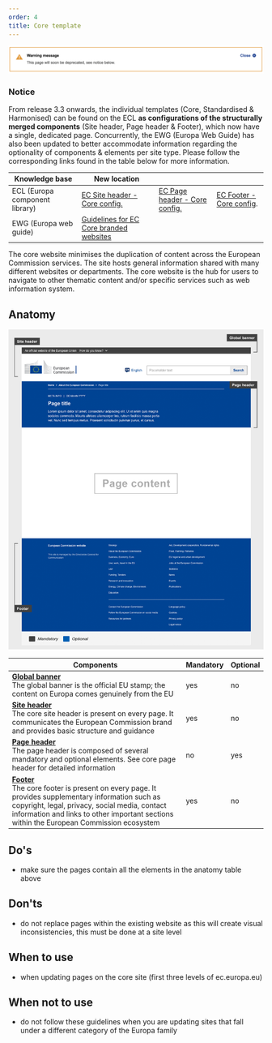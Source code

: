 ```yaml
---
order: 4
title: Core template
---
```

![](/cms-images/screenshot-2022-04-13-at-11.40.03.png)

### Notice

From release 3.3 onwards, the individual templates (Core, Standardised & Harmonised) can be found on the ECL **as configurations of the structurally merged components** (Site header, Page header & Footer), which now have a single, dedicated page. Concurrently, the EWG (Europa Web Guide) has also been updated to better accommodate information regarding the optionality of components & elements per site type. Please follow the corresponding links found in the table below for more information.

| Knowledge base                 | New location                                                                                                          |                                                                                                                   |                                                                                                              |
| ------------------------------ | --------------------------------------------------------------------------------------------------------------------- | ----------------------------------------------------------------------------------------------------------------- | ------------------------------------------------------------------------------------------------------------ |
| ECL (Europa component library) | [EC Site header - Core config.](https://ec.europa.eu/component-library/ec/components/site-wide/site-header/code/)     | [EC Page header - Core config.](https://ec.europa.eu/component-library/ec/components/site-wide/page-header/code/) | [EC Footer - Core config](https://ec.europa.eu/component-library/ec/components/site-wide/site-footer/code/). |
| EWG (Europa web guide)         | [Guidelines for EC Core branded websites](https://wikis.ec.europa.eu/display/WEBGUIDE/EC+branded+core+website+design) |                                                                                                                   |                                                                                                              |

The core website minimises the duplication of content across the European Commission services. The site hosts general information shared with many different websites or departments. The core website is the hub for users to navigate to other thematic content and/or specific services such as web information system.

## Anatomy

![anatomy](/cms-images/core-template.png "Core website")

| Components                                                                                                                                                                                                                                                                             | Mandatory | Optional |
| -------------------------------------------------------------------------------------------------------------------------------------------------------------------------------------------------------------------------------------------------------------------------------------- | --------- | -------- |
| **[Global banner](https://webgate.ec.europa.eu/fpfis/wikis/pages/viewpage.action?spaceKey=webtools&title=Global+banner)**<br />The global banner is the official EU stamp; the content on Europa comes genuinely from the EU                                                           | yes       | no       |
| **[Site header](/ec/core-template/site-header/usage/)**<br /> The core site header is present on every page. It communicates the European Commission brand and provides basic structure and guidance                                                                                   | yes       | no       |
| **[Page header](/ec/core-template/page-header/usage/)**<br />The page header is composed of several mandatory and optional elements. See core page header for detailed information                                                                                                     | no        | yes      |
| **[Footer](/ec/core-template/footer/usage/)**<br />The core footer is present on every page. It provides supplementary information such as copyright, legal, privacy, social media, contact information and links to other important sections within the European Commission ecosystem | yes       | no       |

## Do's

- make sure the pages contain all the elements in the anatomy table above

## Don'ts

- do not replace pages within the existing website as this will create visual inconsistencies, this must be done at a site level

## When to use

- when updating pages on the core site (first three levels of ec.europa.eu)

## When not to use

- do not follow these guidelines when you are updating sites that fall under a different category of the Europa family
